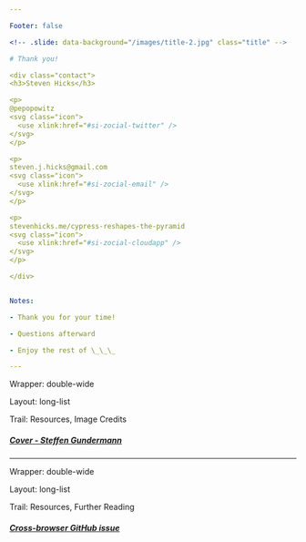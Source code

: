 ```yaml
---

Footer: false

<!-- .slide: data-background="/images/title-2.jpg" class="title" -->

# Thank you!

<div class="contact">
<h3>Steven Hicks</h3>

<p>
@pepopowitz
<svg class="icon">
  <use xlink:href="#si-zocial-twitter" />
</svg>
</p>

<p>
steven.j.hicks@gmail.com
<svg class="icon">
  <use xlink:href="#si-zocial-email" />
</svg>
</p>

<p>
stevenhicks.me/cypress-reshapes-the-pyramid
<svg class="icon">
  <use xlink:href="#si-zocial-cloudapp" />
</svg>
</p>

</div>


Notes:

- Thank you for your time!

- Questions afterward

- Enjoy the rest of \_\_\_

---
```


Wrapper: double-wide

Layout: long-list

Trail: Resources, Image Credits

##### [Cover - Steffen Gundermann](https://unsplash.com/photos/PtGvu2P-Gco)

---

Wrapper: double-wide

Layout: long-list

Trail: Resources, Further Reading

##### [Cross-browser GitHub issue](https://github.com/cypress-io/cypress/issues/310)
